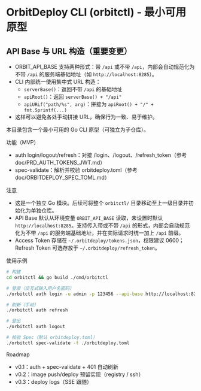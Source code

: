 # OrbitDeploy CLI (orbitctl) - 最小可用原型

## API Base 与 URL 构造（重要变更）
- ORBIT_API_BASE 支持两种形式：带 `/api` 或不带 `/api`，内部会自动规范化为不带 `/api` 的服务端基础地址（如 `http://localhost:8285`）。
- CLI 内部统一使用集中式 URL 构造：
  - `serverBase()`：返回不带 `/api` 的基础地址
  - `apiRoot()`：返回 `serverBase() + "/api"`
  - `apiURLf("path/%s", arg)`：拼接为 `apiRoot() + "/" + fmt.Sprintf(...)`
- 这样可以避免各处手动拼接 URL，确保行为一致、易于维护。

本目录包含一个最小可用的 Go CLI 原型（可独立为子仓库）。

功能（MVP）
- auth login/logout/refresh：对接 /login、/logout、/refresh_token（参考 doc/PRD_AUTH_TOKENS_JWT.md）
- spec-validate：解析并校验 orbitdeploy.toml（参考 doc/ORBITDEPLOY_SPEC_TOML.md）

注意
- 这是一个独立 Go 模块。后续可将整个 `orbitctl/` 目录移动至上一级目录并初始化为单独仓库。
- API Base 默认从环境变量 `ORBIT_API_BASE` 读取，未设置时默认 `http://localhost:8285`。支持传入带或不带 `/api` 的形式，内部会自动规范化为不带 `/api` 的服务端基础地址，并在实际请求时统一加上 `/api` 前缀。
- Access Token 存储在 `~/.orbitdeploy/tokens.json`，权限建议 0600；Refresh Token 可选存放于 `~/.orbitdeploy/refresh_token`。

使用示例
```bash
# 构建
cd orbitctl && go build ./cmd/orbitctl

# 登录（交互式输入用户名密码）
./orbitctl auth login -u admin -p 123456 --api-base http://localhost:8285

# 刷新（手动）
./orbitctl auth refresh

# 登出
./orbitctl auth logout

# 校验 Spec（默认 orbitdeploy.toml）
./orbitctl spec-validate -f ./orbitdeploy.toml
```

Roadmap
- v0.1：auth + spec-validate + 401 自动刷新
- v0.2：image push/deploy 预留实现（registry / ssh）
- v0.3：deploy logs（SSE 跟随）
